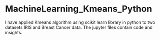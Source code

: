 # MachineLearning_Kmeans_Python
I have applied Kmeans algorithm using scikit learn library in python to two datasets IRIS and Breast Cancer data. The jupyter files contain code and insights.
